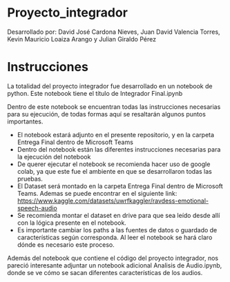 # Proyecto_integrador

Desarrollado por: David José Cardona Nieves, Juan David Valencia Torres, Kevin Mauricio Loaiza Arango y Julian Giraldo Pérez

# Instrucciones
La totalidad del proyecto integrador fue desarrollado en un notebook de python. Este notebook tiene el título de Integrador Final.ipynb

Dentro de este notebook se encuentran todas las instrucciones necesarias para su ejecución, de todas formas aquí se resaltarán algunos puntos importantes.

- El notebook estará adjunto en el presente repositorio, y en la carpeta Entrega Final dentro de Microsoft Teams
- Dentro del notebook están las diferentes instrucciones necesarias para la ejecución del notebook
- De querer ejecutar el notebook se recomienda hacer uso de google colab, ya que este fue el ambiente en que se desarrollaron todas las pruebas.
- El Dataset será montado en la carpeta Entrega Final dentro de Microsoft Teams. Ademas se puede encontrar en el siguiente link: https://www.kaggle.com/datasets/uwrfkaggler/ravdess-emotional-speech-audio
- Se recomienda montar el dataset en drive para que sea leído desde allí con la lógica presente en el notebook.
- Es importante cambiar los paths a las fuentes de datos o guardado de características según corresponda. Al leer el notebook se hará claro dónde es necesario este proceso.

Además del notebook que contiene el código del proyecto integrador, nos pareció interesante adjuntar un notebook adicional Analisis de Audio.ipynb, donde se ve cómo se sacan diferentes características de los audios.
  
